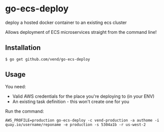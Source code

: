 # go-ecs-deploy
deploy a hosted docker container to an existing ecs cluster

Allows deployment of ECS microservices straight from the command line!

## Installation

    $ go get github.com/vend/go-ecs-deploy

## Usage

You need:
- Valid AWS credentials for the place you're deploying to (in your ENV)
- An existing task definition - this won't create one for you

Run the command:

```
AWS_PROFILE=production go-ecs-deploy -c vend-production -a authome -i quay.io/username/reponame -e production -s 5304a1b -r us-west-2
```
